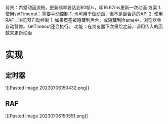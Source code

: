 背景：希望动画流畅，更新频率要达到60帧/s，即16.67ms更新一次动画
方案
	1. 使用setTimeout：需要手动控制
		1. 也可用于做动画，但不是最合适的API
	2. 使用RAF：浏览器自动控制
		1. 如果页签被隐藏到后台，或隐藏到iframe中，浏览器会自动暂停。setTimeout还会执行。
功能：在浏览器下次重绘之前，调用传入的函数来更新动画


# 实现
## 定时器
![[Pasted image 20230706150432.png]]
## RAF
![[Pasted image 20230706150551.png]]

